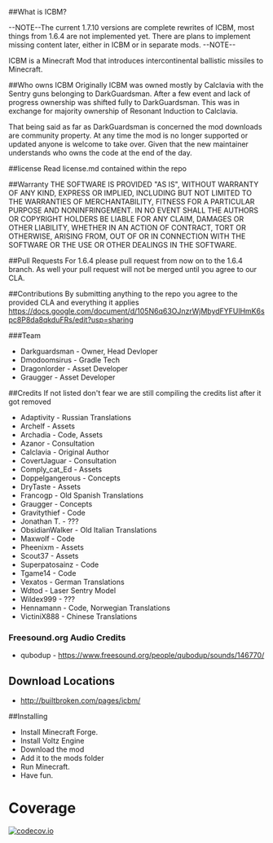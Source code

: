 ##What is ICBM?

--NOTE--The current 1.7.10 versions are complete rewrites of ICBM, most things from 1.6.4 are not implemented yet. There are plans to implement missing content later, either in ICBM or in separate mods. --NOTE--

ICBM is a Minecraft Mod that introduces intercontinental ballistic missiles to Minecraft.

##Who owns ICBM
Originally ICBM was owned mostly by Calclavia with the Sentry guns belonging to DarkGuardsman. After a few event and lack of progress ownership was shifted fully to DarkGuardsman. This was in exchange for majority ownership of Resonant Induction to Calclavia. 

That being said as far as DarkGuardsman is concerned the mod downloads are community property. At any time the mod is no longer supported or updated anyone is welcome to take over. Given that the new maintainer understands who owns the code at the end of the day. 
 
##license
Read license.md contained within the repo
 
##Warranty
THE SOFTWARE IS PROVIDED "AS IS", WITHOUT WARRANTY OF ANY KIND, EXPRESS OR
IMPLIED, INCLUDING BUT NOT LIMITED TO THE WARRANTIES OF MERCHANTABILITY,
FITNESS FOR A PARTICULAR PURPOSE AND NONINFRINGEMENT. IN NO EVENT SHALL THE
AUTHORS OR COPYRIGHT HOLDERS BE LIABLE FOR ANY CLAIM, DAMAGES OR OTHER
LIABILITY, WHETHER IN AN ACTION OF CONTRACT, TORT OR OTHERWISE, ARISING FROM,
OUT OF OR IN CONNECTION WITH THE SOFTWARE OR THE USE OR OTHER DEALINGS IN
THE SOFTWARE.

##Pull Requests
For 1.6.4 please pull request from now on to the 1.6.4 branch. 
As well your pull request will not be merged until you agree to our CLA.

##Contributions
By submitting anything to the repo you agree to the provided CLA and everything it applies
https://docs.google.com/document/d/105N6q63OJnzrWjMbydFYFUlHmK6spc8P8da8qkduFRs/edit?usp=sharing

###Team
* Darkguardsman     - Owner, Head Devloper
* Dmodoomsirus      - Gradle Tech
* Dragonlorder      - Asset Developer
* Graugger          - Asset Developer

##Credits
If not listed don't fear we are still compiling the credits list after it got removed

* Adaptivity        - Russian Translations
* Archelf           - Assets
* Archadia          - Code, Assets
* Azanor            - Consultation
* Calclavia         - Original Author 
* CovertJaguar      - Consultation 
* Comply_cat_Ed     - Assets
* Doppelgangerous   - Concepts
* DryTaste          - Assets
* Francogp          - Old Spanish Translations
* Graugger          - Concepts
* Gravitythief      - Code
* Jonathan T.       - ???
* ObsidianWalker    - Old Italian Translations
* Maxwolf           - Code
* Pheenixm          - Assets
* Scout37           - Assets
* Superpatosainz    - Code
* Tgame14           - Code
* Vexatos           - German Translations
* Wdtod             - Laser Sentry Model
* Wildex999         - ???
* Hennamann         - Code, Norwegian Translations 
* VictiniX888       - Chinese Translations

### Freesound.org Audio Credits
* qubodup           - https://www.freesound.org/people/qubodup/sounds/146770/

## Download Locations
* http://builtbroken.com/pages/icbm/

##Installing
* Install Minecraft Forge.
* Install Voltz Engine
* Download the mod
* Add it to the mods folder
* Run Minecraft.
* Have fun.

Coverage
======
[![codecov.io](http://codecov.io/github/BuiltBrokenModding/ICBM/coverage.svg?branch=development)](http://codecov.io/github/BuiltBrokenModding/ICBM?branch=development)
